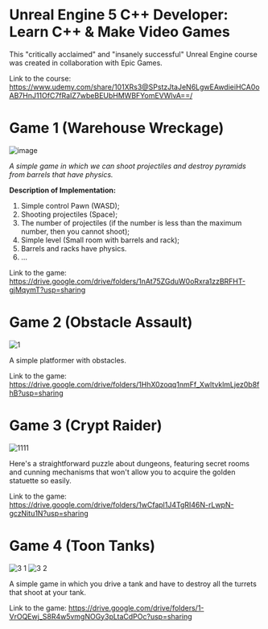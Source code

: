# Unreal Engine 5 C++ Developer: Learn C++ & Make Video Games
This "critically acclaimed" and "insanely successful" Unreal Engine course was created in collaboration with Epic Games.

Link to the course: https://www.udemy.com/share/101XRs3@SPstzJtaJeN6LgwEAwdieiHCA0oAB7HnJ11OfC7fRaIZ7wbeBEUbHMWBFYomEVWlvA==/

# Game 1 (Warehouse Wreckage)
![image](https://github.com/Nazar-1k/Unreal_Engine_5_Curs-1/assets/82716260/1769e4e5-5158-41f2-b774-1e1160ec6469)

_A simple game in which we can shoot projectiles and destroy pyramids from barrels that have physics._

**Description of Implementation:**
1. Simple control Pawn (WASD);
2. Shooting projectiles (Space);
3. The number of projectiles (if the number is less than the maximum number, then you cannot shoot);
4. Simple level (Small room with barrels and rack);
5. Barrels and racks have physics.
6. ...

Link to the game: https://drive.google.com/drive/folders/1nAt75ZGduW0oRxra1zzBRFHT-gjMqymT?usp=sharing

# Game 2 (Obstacle Assault)
![1](https://github.com/Nazar-1k/Unreal_Engine_5_Curs-1/assets/82716260/e5c61ebd-5e39-48a4-97f6-c2f38db9651c)

A simple platformer with obstacles.

Link to the game: https://drive.google.com/drive/folders/1HhX0zoqq1nmFf_XwltvklmLjez0b8fhB?usp=sharing

# Game 3 (Crypt Raider)
![1111](https://github.com/Nazar-1k/Unreal_Engine_5_Curs-1/assets/82716260/dcfb8030-d79f-464b-99f1-70f8948e9248)

Here's a straightforward puzzle about dungeons, featuring secret rooms and cunning mechanisms that won't allow you to acquire the golden statuette so easily.

Link to the game: https://drive.google.com/drive/folders/1wCfapl1J4TgRI46N-rLwpN-gczNitu1N?usp=sharing

# Game 4 (Toon Tanks)
![3 1](https://github.com/Nazar-1k/Unreal_Engine_5_Curs-1/assets/82716260/81b427dc-5af7-458a-9718-b247f6289249)
![3 2](https://github.com/Nazar-1k/Unreal_Engine_5_Curs-1/assets/82716260/0ba03d52-f285-49aa-9607-e226c0ac5b87)

A simple game in which you drive a tank and have to destroy all the turrets that shoot at your tank.

Link to the game: https://drive.google.com/drive/folders/1-VrOQEwj_S8R4w5vmgNOGy3pLtaCdPOc?usp=sharing
